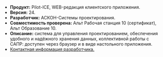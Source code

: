 * **Продукт:** Pilot-ICE, WEB-редакция клиентского приложения.
* **Версия:** 24.
* **Разработчик:** АСКОН-Системы проектирования.
* **Совместимость проверена:** Альт Рабочая станция 10 (сертификат), Альт Образование 10.
* **Описание:** система для управления проектированием, обеспечения удобного и надёжного хранения данных, коллективной работы с САПР: доступен через браузер и в виде настольного приложения.
* [Контактная информация разработчика.](https://ascon.ru/)
